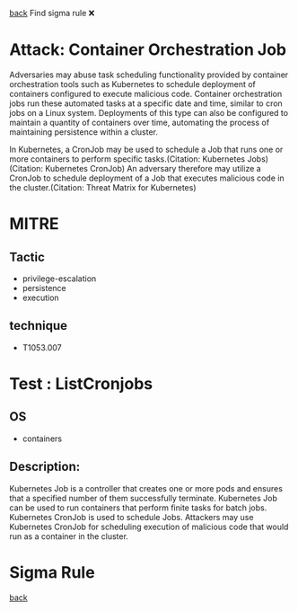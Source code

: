 
[back](../index.md)
Find sigma rule :x: 

# Attack: Container Orchestration Job 

Adversaries may abuse task scheduling functionality provided by container orchestration tools such as Kubernetes to schedule deployment of containers configured to execute malicious code. Container orchestration jobs run these automated tasks at a specific date and time, similar to cron jobs on a Linux system. Deployments of this type can also be configured to maintain a quantity of containers over time, automating the process of maintaining persistence within a cluster.

In Kubernetes, a CronJob may be used to schedule a Job that runs one or more containers to perform specific tasks.(Citation: Kubernetes Jobs)(Citation: Kubernetes CronJob) An adversary therefore may utilize a CronJob to schedule deployment of a Job that executes malicious code in the cluster.(Citation: Threat Matrix for Kubernetes)

# MITRE
## Tactic
  - privilege-escalation
  - persistence
  - execution


## technique
  - T1053.007


# Test : ListCronjobs
## OS
  - containers


## Description:
Kubernetes Job is a controller that creates one or more pods and ensures that a specified number of them successfully terminate. Kubernetes Job can be used to run containers that perform finite tasks for batch jobs. Kubernetes CronJob is used to schedule Jobs. Attackers may use Kubernetes CronJob for scheduling execution of malicious code that would run as a container in the cluster.


# Sigma Rule


[back](../index.md)
